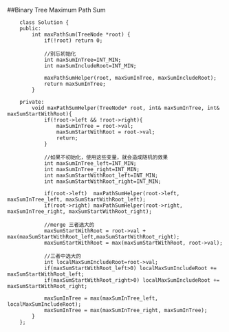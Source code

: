 ##Binary Tree Maximum Path Sum    


		class Solution {
		public:
		    int maxPathSum(TreeNode *root) {
		        if(!root) return 0;
		        
		        //别忘初始化
		        int maxSumInTree=INT_MIN;
		        int maxSumIncludeRoot=INT_MIN;
		        
		        maxPathSumHelper(root, maxSumInTree, maxSumIncludeRoot);
		        return maxSumInTree;
		    }

		private:
		    void maxPathSumHelper(TreeNode* root, int& maxSumInTree, int& maxSumStartWithRoot){
		        if(!root->left && !root->right){
		            maxSumInTree = root->val;
		            maxSumStartWithRoot = root->val;
		            return;
		        }
		        
		        //如果不初始化，使用这些变量，就会造成随机的效果
		        int maxSumInTree_left=INT_MIN;
		        int maxSumInTree_right=INT_MIN;
		        int maxSumStartWithRoot_left=INT_MIN;
		        int maxSumStartWithRoot_right=INT_MIN;
		        
		        if(root->left)  maxPathSumHelper(root->left, maxSumInTree_left, maxSumStartWithRoot_left);
		        if(root->right) maxPathSumHelper(root->right, maxSumInTree_right, maxSumStartWithRoot_right);
		        
		        //merge 三者选大的
		        maxSumStartWithRoot = root->val + max(maxSumStartWithRoot_left,maxSumStartWithRoot_right);
		        maxSumStartWithRoot = max(maxSumStartWithRoot, root->val);
		        
		        //三者中选大的
		        int localMaxSumIncludeRoot=root->val;
		        if(maxSumStartWithRoot_left>0) localMaxSumIncludeRoot += maxSumStartWithRoot_left;
		        if(maxSumStartWithRoot_right>0) localMaxSumIncludeRoot += maxSumStartWithRoot_right;
		        
		        maxSumInTree = max(maxSumInTree_left, localMaxSumIncludeRoot);
		        maxSumInTree = max(maxSumInTree_right, maxSumInTree);
		    }
		};